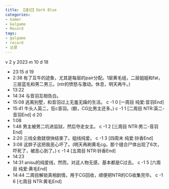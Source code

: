 ```yaml
---
title: 【速记】Dark Blue
categories:
- Gamer
- Galgame
- Record
tags:
- galgame
- record
- 记录
---
```

v 2
y 2023
m 10
d 18
- 23:15
d 19
- 2:38
有了互牛的迹象，尤其是每层的pair分配。1层黄毛组，二层姐姐和fat，三层蓝毛和男二男三。(ntr的愤怒与激动。休息，明天再牛。)
- 13:22
- 14:34
与音羽互相告白。
- 15:08
逃离别墅，和音羽过上无羞无躁的生活。
c -1 0 [一周目 纯爱:音羽End]
- 15:41
牛头人英二，狂c音羽。(额，CG比男主还多。)
c -1 1 [二周目 NTR:英二-音羽End]
d 20
- 1:08
- 1:48
男主被男二坑进监狱，然后夺走女主。
c -1 2 [三周目 NTR:男二-音羽End]
- 2:20
三线全救就很快结束了。姐线纯爱。
c -1 3 [四周末 纯爱:铃香End]
- 3:08
这胖子这把我恶心坏了。(明天再刷黄毛cg，那个缝合尸体出现了6次，吓死了，被恶心到了。)
c -1 4 [五周目 NTR:铃香End]
- 14:23
- 14:31
anisu的纯爱线，然而，对这人物无感，基本都是C过去。
c -1 5 [六周目 纯爱:黄毛End]
- 14:44
二周目解锁真相剧情，用于CG回收，顺便把NTR的CG收集完毕。
c -1 6 [七周目 NTR:黄毛End]
